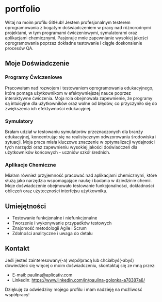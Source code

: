 # portfolio

Witaj na moim profilu GitHub! Jestem profesjonalnym testerem oprogramowania z bogatym doświadczeniem w pracy nad różnorodnymi projektami, w tym programami ćwiczeniowymi, symulatorami oraz aplikacjami chemicznymi. Pasjonuje mnie zapewnianie wysokiej jakości oprogramowania poprzez dokładne testowanie i ciągłe doskonalenie procesów QA.

## Moje Doświadczenie

### Programy Ćwiczeniowe
Pracowałam nad rozwojem i testowaniem oprogramowania edukacyjnego, które pomaga użytkownikom w efektywniejszej nauce poprzez interaktywne ćwiczenia. Moja rola obejmowała zapewnienie, że programy są intuicyjne dla użytkowników oraz wolne od błędów, co przyczyniło się do zwiększenia ich efektywności edukacyjnej.

### Symulatory
Brałam udział w testowaniu symulatorów przeznaczonych dla branży edukacyjnej, koncentrując się na realistycznym odwzorowaniu środowiska i sytuacji. Moja praca miała kluczowe znaczenie w optymalizacji wydajności tych narzędzi oraz zapewnieniu wysokiej jakości doświadczeń dla użytkowników końcowych - uczniów szkół średnich.

### Aplikacje Chemiczne
Miałam również przyjemność pracować nad aplikacjami chemicznymi, które służą jako narzędzia wspomagające naukę i badania w dziedzinie chemii. Moje doświadczenie obejmowało testowanie funkcjonalności, dokładności obliczeń oraz użyteczności interfejsu użytkownika.

## Umiejętności
- Testowanie funkcjonalne i niefunkcjonalne
- Tworzenie i wykonywanie przypadków testowych
- Znajomość metodologii Agile i Scrum
- Zdolności analityczne i uwaga do detalu

## Kontakt
Jeśli jesteś zainteresowany(-a) współpracą lub chciałbyś(-abyś) dowiedzieć się więcej o moim doświadczeniu, skontaktuj się ze mną przez:

- E-mail: paulina@aplicativ.com
- LinkedIn: https://www.linkedin.com/in/paulina-golonka-a78387a8/

Dziękuję za odwiedziny mojego profilu i mam nadzieję na możliwość współpracy!
